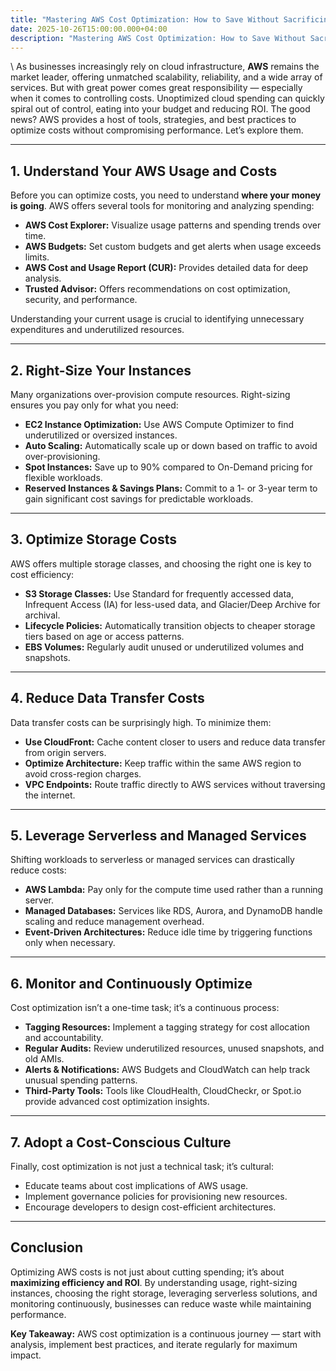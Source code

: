```yaml
---
title: "Mastering AWS Cost Optimization: How to Save Without Sacrificing Performance"
date: 2025-10-26T15:00:00.000+04:00
description: "Mastering AWS Cost Optimization: How to Save Without Sacrificing Performance"
---
```

\    As businesses increasingly rely on cloud infrastructure, **AWS** remains the market leader, offering unmatched scalability, reliability, and a wide array of services. But with great power comes great responsibility — especially when it comes to controlling costs. Unoptimized cloud spending can quickly spiral out of control, eating into your budget and reducing ROI. The good news? AWS provides a host of tools, strategies, and best practices to optimize costs without compromising performance. Let’s explore them.

- - -

## 1. Understand Your AWS Usage and Costs

Before you can optimize costs, you need to understand **where your money is going**. AWS offers several tools for monitoring and analyzing spending:

* **AWS Cost Explorer:** Visualize usage patterns and spending trends over time.
* **AWS Budgets:** Set custom budgets and get alerts when usage exceeds limits.
* **AWS Cost and Usage Report (CUR):** Provides detailed data for deep analysis.
* **Trusted Advisor:** Offers recommendations on cost optimization, security, and performance.

Understanding your current usage is crucial to identifying unnecessary expenditures and underutilized resources.

- - -

## 2. Right-Size Your Instances

Many organizations over-provision compute resources. Right-sizing ensures you pay only for what you need:

* **EC2 Instance Optimization:** Use AWS Compute Optimizer to find underutilized or oversized instances.
* **Auto Scaling:** Automatically scale up or down based on traffic to avoid over-provisioning.
* **Spot Instances:** Save up to 90% compared to On-Demand pricing for flexible workloads.
* **Reserved Instances & Savings Plans:** Commit to a 1- or 3-year term to gain significant cost savings for predictable workloads.

- - -

## 3. Optimize Storage Costs

AWS offers multiple storage classes, and choosing the right one is key to cost efficiency:

* **S3 Storage Classes:** Use Standard for frequently accessed data, Infrequent Access (IA) for less-used data, and Glacier/Deep Archive for archival.
* **Lifecycle Policies:** Automatically transition objects to cheaper storage tiers based on age or access patterns.
* **EBS Volumes:** Regularly audit unused or underutilized volumes and snapshots.

- - -

## 4. Reduce Data Transfer Costs

Data transfer costs can be surprisingly high. To minimize them:

* **Use CloudFront:** Cache content closer to users and reduce data transfer from origin servers.
* **Optimize Architecture:** Keep traffic within the same AWS region to avoid cross-region charges.
* **VPC Endpoints:** Route traffic directly to AWS services without traversing the internet.

- - -

## 5. Leverage Serverless and Managed Services

Shifting workloads to serverless or managed services can drastically reduce costs:

* **AWS Lambda:** Pay only for the compute time used rather than a running server.
* **Managed Databases:** Services like RDS, Aurora, and DynamoDB handle scaling and reduce management overhead.
* **Event-Driven Architectures:** Reduce idle time by triggering functions only when necessary.

- - -

## 6. Monitor and Continuously Optimize

Cost optimization isn’t a one-time task; it’s a continuous process:

* **Tagging Resources:** Implement a tagging strategy for cost allocation and accountability.
* **Regular Audits:** Review underutilized resources, unused snapshots, and old AMIs.
* **Alerts & Notifications:** AWS Budgets and CloudWatch can help track unusual spending patterns.
* **Third-Party Tools:** Tools like CloudHealth, CloudCheckr, or Spot.io provide advanced cost optimization insights.

- - -

## 7. Adopt a Cost-Conscious Culture

Finally, cost optimization is not just a technical task; it’s cultural:

* Educate teams about cost implications of AWS usage.
* Implement governance policies for provisioning new resources.
* Encourage developers to design cost-efficient architectures.

- - -

## Conclusion

Optimizing AWS costs is not just about cutting spending; it’s about **maximizing efficiency and ROI**. By understanding usage, right-sizing instances, choosing the right storage, leveraging serverless solutions, and monitoring continuously, businesses can reduce waste while maintaining performance.

**Key Takeaway:** AWS cost optimization is a continuous journey — start with analysis, implement best practices, and iterate regularly for maximum impact.
